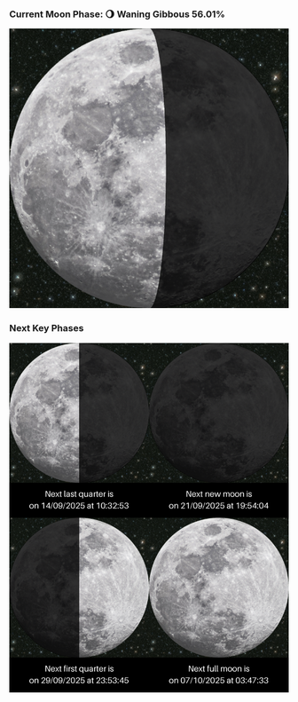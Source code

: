 ### Current Moon Phase: 🌖 Waning Gibbous 56.01%
![Moon Phase](moonphase.png)
### Next Key Phases
![Gallery](gallery.png)